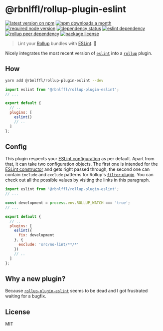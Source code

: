 # @rbnlffl/rollup-plugin-eslint

[![latest version on npm](https://img.shields.io/npm/v/@rbnlffl/rollup-plugin-eslint)](https://www.npmjs.com/package/@rbnlffl/rollup-plugin-eslint) [![npm downloads a month](https://img.shields.io/npm/dm/@rbnlffl/rollup-plugin-eslint)](https://www.npmjs.com/package/@rbnlffl/rollup-plugin-eslint) [![required node version](https://img.shields.io/node/v/@rbnlffl/rollup-plugin-eslint)](https://github.com/nodejs/Release) [![dependency status](https://img.shields.io/david/robinloeffel/rollup-plugin-eslint)](https://david-dm.org/robinloeffel/rollup-plugin-eslint) [![eslint dependency](https://img.shields.io/npm/dependency-version/@rbnlffl/rollup-plugin-eslint/eslint?label=eslint%20dep)](https://github.com/eslint/eslint) [![rollup peer dependency](https://img.shields.io/npm/dependency-version/@rbnlffl/rollup-plugin-eslint/peer/rollup?label=rollup%20peer%20dep)](https://github.com/rollup/rollup) [![package license](https://img.shields.io/npm/l/@rbnlffl/rollup-plugin-eslint)](license)

> Lint your [Rollup](https://github.com/rollup/rollup) bundles with [ESLint](https://github.com/eslint/eslint). 🐝

Nicely integrates the most recent version of [`eslint`](https://github.com/eslint/eslint) into a [`rollup`](https://github.com/rollup/rollup) plugin.

## How

```sh
yarn add @rbnlffl/rollup-plugin-eslint --dev
```

```js
import eslint from '@rbnlffl/rollup-plugin-eslint';
// ...

export default {
  // ..
  plugins: [
    eslint()
    // ..
  ]
};
```

## Config

This plugin respects your [ESLint configuration](https://eslint.org/docs/user-guide/configuring) as per default. Apart from that, it can take two configuration objects. The first one is intended for the [ESLint constructor](https://eslint.org/docs/developer-guide/nodejs-api#%E2%97%86-new-eslint-options) and gets right passed through, the second one can contain `include` and `exclude` patterns for Rollup's [`filter` plugin](https://github.com/rollup/plugins/tree/master/packages/pluginutils#createfilter). You can check out all the possible values by visiting the links in this paragraph.

```js
import eslint from '@rbnlffl/rollup-plugin-eslint';
// ...

const development = process.env.ROLLUP_WATCH === 'true';
// ...

export default {
  // ..
  plugins: [
    eslint({
      fix: development
    }, {
      exclude: 'src/no-lint/**/*'
    })
    // ..
  ]
};
```

## Why a new plugin?

Because [`rollup-plugin-eslint`](https://github.com/TrySound/rollup-plugin-eslint) seems to be dead and I got frustrated waiting for a bugfix.

## License

MIT
